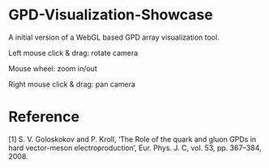 # GPD-Visualization-Showcase
A initial version of a WebGL based GPD array visualization tool.

Left mouse click & drag: rotate camera

Mouse wheel: zoom in/out

Right mouse click & drag: pan camera

# Reference
[1] S. V. Goloskokov and P. Kroll, ‘The Role of the quark and gluon GPDs in hard vector-meson electroproduction’, Eur. Phys. J. C, vol. 53, pp. 367–384, 2008.
